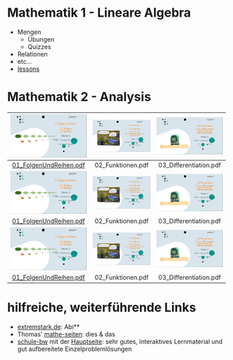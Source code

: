 # Mathematik 1 - Lineare Algebra

* Mengen
  * Übungen
  * Quizzes
* Relationen
* etc... 
* [lessons](https://video.htwg-konstanz.de/Panopto/Pages/Viewer.aspx?id=0dbd7714-35ce-4c28-9c86-ac0d0154a590)

# Mathematik 2 - Analysis


| ![Folgen](./AnalysisSlides/TitlePics/01_FolgenReihen.png?thumbnail) | ![Funktionen](./AnalysisSlides/TitlePics/02_Funktionen.png?thumbnail) |  ![Diff1d](./AnalysisSlides/TitlePics/03_Differentiation.png?thumbnail) |
|:---:|:---:|:---:|
|      <a href="./AnalysisSlides/01_FolgenUndReihen.pdf" target="MAIN">01_FolgenUndReihen.pdf</a>    |  02_Funktionen.pdf   |  03_Differentiation.pdf |
| ![Folgen](./AnalysisSlides/TitlePics/01_FolgenReihen.png?thumbnail) | ![Funktionen](./AnalysisSlides/TitlePics/02_Funktionen.png?thumbnail) |  ![Diff1d](./AnalysisSlides/TitlePics/03_Differentiation.png?thumbnail) |
|      <a href="./AnalysisSlides/01_FolgenUndReihen.pdf" target="MAIN">01_FolgenUndReihen.pdf</a>    |  02_Funktionen.pdf   |  03_Differentiation.pdf |
| ![Folgen](./AnalysisSlides/TitlePics/01_FolgenReihen.png?thumbnail) | ![Funktionen](./AnalysisSlides/TitlePics/02_Funktionen.png?thumbnail) |  ![Diff1d](./AnalysisSlides/TitlePics/03_Differentiation.png?thumbnail) |
|      <a href="./AnalysisSlides/01_FolgenUndReihen.pdf" target="MAIN">01_FolgenUndReihen.pdf</a>    |  02_Funktionen.pdf   |  03_Differentiation.pdf |




# hilfreiche, weiterführende Links

* [extremstark.de](http://www.extremstark.de/): Abi**
* Thomas' [mathe-seiten](http://www.mathe-seiten.de/): dies & das
* [schule-bw](https://www.schule-bw.de/faecher-und-schularten/mathematisch-naturwissenschaftliche-faecher/mathematik/interaktiv_digital/lernvideos/uebergang-schule-hochschule) mit der [Hauptseite](https://www.schule-bw.de/): sehr gutes,  interaktives Lernmaterial und gut aufbereitete Einzelproblemlösungen
